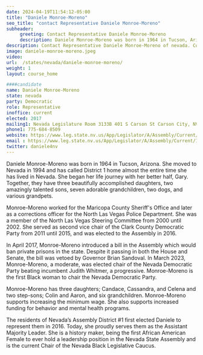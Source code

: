 ```yaml
---
date: 2024-04-19T11:54:12-05:00
title: "Daniele Monroe-Moreno"
seo_title: "contact Representative Daniele Monroe-Moreno"
subheader:
     greeting: Contact Representative Daniele Monroe-Moreno
     description: Daniele Monroe-Moreno was born in 1964 in Tucson, Arizona. She moved to Nevada in 1994 and has called District 1 home almost the entire time she has lived in Nevada. She began her life journey with her better half, Gary.
description: Contact Representative Daniele Monroe-Moreno of nevada. Contact information for Daniele Monroe-Moreno includes email address, phone number, and mailing address.
image: daniele-monroe-moreno.jpeg
video:
url:  /states/nevada/daniele-monroe-moreno/
weight: 1
layout: course_home

####candidate
name: Daniele Monroe-Moreno
state: nevada
party: Democratic
role: Representative
inoffice: current
elected: 2017
mailing1: Nevada Legislature Room 3133B 401 S Carson St Carson City, NV 89701-4747
phone1: 775-684-8509
website: https://www.leg.state.nv.us/App/Legislator/A/Assembly/Current/1/
email : https://www.leg.state.nv.us/App/Legislator/A/Assembly/Current/1/
twitter: daniele4nv
---
```


Daniele Monroe-Moreno was born in 1964 in Tucson, Arizona. She moved to Nevada in 1994 and has called District 1 home almost the entire time she has lived in Nevada. She began her life journey with her better half, Gary. Together, they have three beautifully accomplished daughters, two amazingly talented sons, seven adorable grandchildren, two dogs, and various grandpets.

Monroe-Moreno worked for the Maricopa County Sheriff's Office and later as a corrections officer for the North Las Vegas Police Department. She was a member of the North Las Vegas Steering Committee from 2000 until 2002. She served as second vice chair of the Clark County Democratic Party from 2011 until 2015, and was elected to the Assembly in 2016.

In April 2017, Monroe-Moreno introduced a bill in the Assembly which would ban private prisons in the state. Despite it passing in both the House and Senate, the bill was vetoed by Governor Brian Sandoval. In March 2023, Monroe-Moreno, a moderate, was elected chair of the Nevada Democratic Party beating incumbent Judith Whitmer, a progressive. Monroe-Moreno is the first Black woman to chair the Nevada Democratic Party.

Monroe-Moreno has three daughters; Candace, Cassandra, and Celena and two step-sons; Colin and Aaron, and six grandchildren. Monroe-Moreno supports increasing the minimum wage. She also supports increased funding for behavior and mental health programs.

The residents of Nevada’s Assembly District #1 first elected Daniele to represent them in 2016. Today, she proudly serves them as the Assistant Majority Leader. She is a history maker, being the first African American Female to ever hold a leadership position in the Nevada State Assembly and is the current Chair of the Nevada Black Legislative Caucus.
